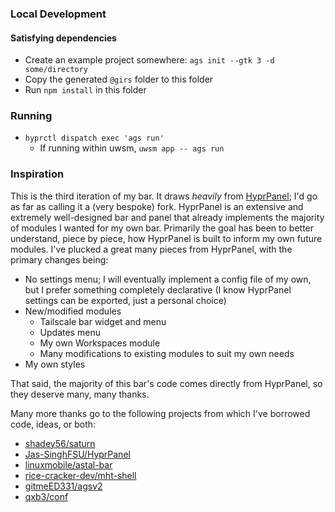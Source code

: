 ### Local Development

#### Satisfying dependencies

* Create an example project somewhere: `ags init --gtk 3 -d some/directory`
* Copy the generated `@girs` folder to this folder
* Run `npm install` in this folder

### Running

* `hyprctl dispatch exec 'ags run'`
    * If running within uwsm, `uwsm app -- ags run`

### Inspiration

This is the third iteration of my bar. It draws _heavily_ from [HyprPanel](https://github.com/Jas-SinghFSU/HyprPanel); I'd go as far as calling it a (very bespoke) fork. HyprPanel is an extensive and extremely well-designed bar and panel that already implements the majority of modules I wanted for my own bar. Primarily the goal has been to better understand, piece by piece, how HyprPanel is built to inform my own future modules. I've plucked a great many pieces from HyprPanel, with the primary changes being:

* No settings menu; I will eventually implement a config file of my own, but I prefer something completely declarative (I know HyprPanel settings can be exported, just a personal choice)
* New/modified modules
    * Tailscale bar widget and menu
    * Updates menu
    * My own Workspaces module
    * Many modifications to existing modules to suit my own needs
* My own styles

That said, the majority of this bar's code comes directly from HyprPanel, so they deserve many, many thanks.

Many more thanks go to the following projects from which I've borrowed code, ideas, or both:

* [shadey56/saturn](https://github.com/shadeyg56/saturn)
* [Jas-SinghFSU/HyprPanel](https://github.com/Jas-SinghFSU/HyprPanel)
* [linuxmobile/astal-bar](https://github.com/linuxmobile/astal-bar)
* [rice-cracker-dev/mht-shell](https://github.com/rice-cracker-dev/mht-shell)
* [gitmeED331/agsv2](https://github.com/gitmeED331/agsv2)
* [qxb3/conf](https://github.com/qxb3/conf)
